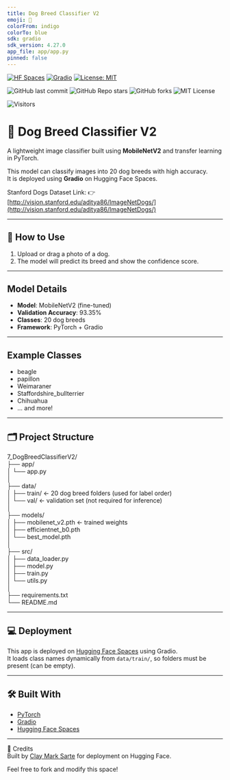 ```yaml
---
title: Dog Breed Classifier V2
emoji: 🐶
colorFrom: indigo
colorTo: blue
sdk: gradio
sdk_version: 4.27.0
app_file: app/app.py
pinned: false
---
```

[![HF Spaces](https://img.shields.io/badge/🤗%20HuggingFace-Space-blue?logo=huggingface&style=flat-square)](https://huggingface.co/spaces/McKlay/SentimentAnalysisV2-HF)
[![Gradio](https://img.shields.io/badge/Built%20with-Gradio-orange?logo=gradio&style=flat-square)](https://www.gradio.app/)
[![License: MIT](https://img.shields.io/badge/License-MIT-yellow.svg)](https://opensource.org/licenses/MIT)

![GitHub last commit](https://img.shields.io/github/last-commit/McKlay/TensorFlow-Companion-Book)
![GitHub Repo stars](https://img.shields.io/github/stars/McKlay/TensorFlow-Companion-Book?style=social)
![GitHub forks](https://img.shields.io/github/forks/McKlay/TensorFlow-Companion-Book?style=social)
![MIT License](https://img.shields.io/github/license/McKlay/TensorFlow-Companion-Book)

![Visitors](https://visitor-badge.laobi.icu/badge?page_id=McKlay.TensorFlow-Companion-Book)

# 🐶 Dog Breed Classifier V2

A lightweight image classifier built using **MobileNetV2** and transfer learning in PyTorch.

This model can classify images into 20 dog breeds with high accuracy.  
It is deployed using **Gradio** on Hugging Face Spaces.

Stanford Dogs Dataset Link:
👉 [http://vision.stanford.edu/aditya86/ImageNetDogs/](http://vision.stanford.edu/aditya86/ImageNetDogs/)

---

## 📸 How to Use

1. Upload or drag a photo of a dog.
2. The model will predict its breed and show the confidence score.

---

## Model Details

- **Model**: MobileNetV2 (fine-tuned)
- **Validation Accuracy**: 93.35%
- **Classes**: 20 dog breeds
- **Framework**: PyTorch + Gradio

---

## Example Classes

- beagle
- papillon
- Weimaraner
- Staffordshire_bullterrier
- Chihuahua
- ... and more!

---

## 🗂️ Project Structure

7_DogBreedClassifierV2/  
├── app/  
│ └── app.py  
│  
├── data/  
│ ├── train/ ← 20 dog breed folders (used for label order)  
│ └── val/ ← validation set (not required for inference)  
│  
├── models/  
│ ├── mobilenet_v2.pth ← trained weights  
│ ├── efficientnet_b0.pth  
│ └── best_model.pth  
│  
├── src/  
│ ├── data_loader.py  
│ ├── model.py  
│ ├── train.py  
│ └── utils.py  
│  
├── requirements.txt  
└── README.md  


---

## 💻 Deployment

This app is deployed on [Hugging Face Spaces](https://huggingface.co/spaces/McKlay/DogBreedClassifier) using Gradio.  
It loads class names dynamically from `data/train/`, so folders must be present (can be empty).

---

## 🛠️ Built With

- [PyTorch](https://pytorch.org/)
- [Gradio](https://gradio.app/)
- [Hugging Face Spaces](https://huggingface.co/spaces)

---

🤝 Credits  
Built by [Clay Mark Sarte](https://www.linkedin.com/in/clay-mark-sarte-283855147/) for deployment on Hugging Face.

Feel free to fork and modify this space!
